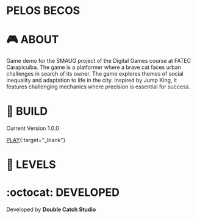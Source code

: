 # PELOS BECOS

# :video_game: ABOUT

Game demo for the SMAUG project of the Digital Games course at FATEC Carapicuíba. The game is a platformer where a brave cat faces urban challenges in search of its owner. 
The game explores themes of social inequality and adaptation to life in the city. Inspired by Jump King, it features challenging mechanics where precision is essential for success.

# :hammer: BUILD

Current Version 1.0.0 

[PLAY](https://games.gdevelop-app.com/game-b08c6d08-591d-4ea1-a15a-ff7018aced5b/index.html 'Play the game'){:target="_blank"}

# :rocket: LEVELS



# :octocat: DEVELOPED

Developed by **Double Catch Studio**